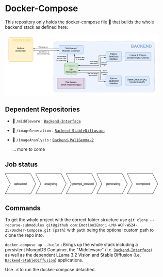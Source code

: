 # Docker-Compose

This repository only holds the docker-compose file [📄](compose.yaml) that builds the whole backend stack as defined here:

![Image of the whole infrastructure](infrastructure.svg)

## Dependent Repositories

- 📂 `/middleware` : [`Backend-Interface`](https://github.com/Emotion2Emoji-LMU-ACP-WS24-25/Backend-Interface)
- 📂 `/imageGeneration` : [`Backend-StableDiffusion`](https://github.com/Emotion2Emoji-LMU-ACP-WS24-25/Backend-StableDiffusion)
- 📂 `/imageAnanlysis` : [`Backend-PaliGemma-2`](https://github.com/Emotion2Emoji-LMU-ACP-WS24-25/Backend-PaliGemma-2)

  ... more to come

## Job status
![Image of the whole infrastructure](status.svg)

## Commands

To get the whole project with the correct folder structure use `git clone --recurse-submodules git@github.com:Emotion2Emoji-LMU-ACP-WS24-25/Docker-Compose.git [path]` with `path` being the optional custom path to clone the repo into.

`docker-compose up --build` : Brings up the whole stack including a persistent MongoDB Container, the "Middleware" (i.e. [`Backend-Interface`](https://github.com/Emotion2Emoji-LMU-ACP-WS24-25/Backend-Interface)) as well as the dependent LLama 3.2 Vision and Stable Diffusion (i.e. [`Backend-StableDiffusion`](https://github.com/Emotion2Emoji-LMU-ACP-WS24-25/Backend-StableDiffusion)) applications.

Use `-d` to run the docker-compose detached.

